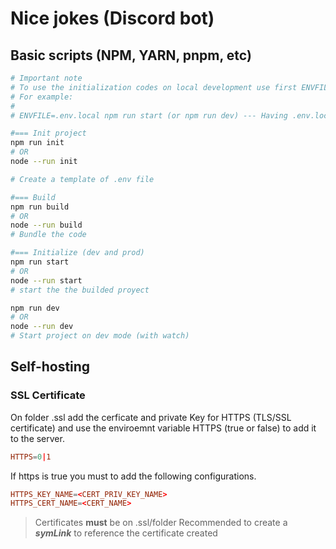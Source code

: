 # Nice jokes (Discord bot)

## Basic scripts (NPM, YARN, pnpm, etc)

```bash
# Important note
# To use the initialization codes on local development use first ENVFILE inline enviroment variable with the name of .env.file
# For example:
#
# ENVFILE=.env.local npm run start (or npm run dev) --- Having .env.local on root project directory

#=== Init project
npm run init
# OR
node --run init

# Create a template of .env file

#=== Build
npm run build
# OR
node --run build
# Bundle the code

#=== Initialize (dev and prod)
npm run start
# OR
node --run start
# start the the builded proyect

npm run dev
# OR
node --run dev
# Start project on dev mode (with watch)
```

## Self-hosting

### SSL Certificate

On folder .ssl add the cerficate and private Key for HTTPS (TLS/SSL certificate)
and use the enviroemnt variable HTTPS (true or false)
to add it to the server.

```conf
HTTPS=0|1
```

If https is true you must to add the following configurations.

```conf
HTTPS_KEY_NAME=<CERT_PRIV_KEY_NAME>
HTTPS_CERT_NAME=<CERT_NAME>
```

> Certificates **must** be on .ssl/folder
> Recommended to create a **_symLink_** to reference the certificate created
